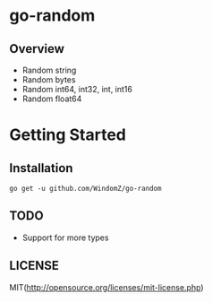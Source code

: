 # go-random

## Overview

* Random string
* Random bytes
* Random int64, int32, int, int16
* Random float64

# Getting Started

## Installation

```
go get -u github.com/WindomZ/go-random
```

## TODO

* Support for more types

## LICENSE

MIT(http://opensource.org/licenses/mit-license.php)
